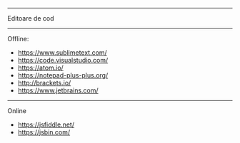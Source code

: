 ___
Editoare de cod
___
Offline:
+ https://www.sublimetext.com/
+ https://code.visualstudio.com/
+ https://atom.io/
+ https://notepad-plus-plus.org/
+ http://brackets.io/
+ https://www.jetbrains.com/
___ 
Online
+ https://jsfiddle.net/
+ https://jsbin.com/
